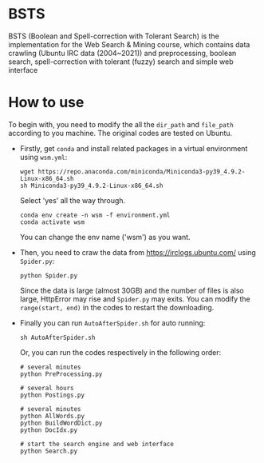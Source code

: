 # BSTS
BSTS (Boolean and Spell-correction with Tolerant Search) is the implementation for the Web Search &amp; Mining course, which contains data crawling (Ubuntu IRC  data (2004~2021)) and preprocessing, boolean search, spell-correction with tolerant (fuzzy) search and simple web interface

# How to use
To begin with, you need to modify the all the `dir_path` and `file_path` according to you machine. The original codes are tested on Ubuntu. 
- Firstly, get `conda` and install related packages in a virtual environment using `wsm.yml`:
  ```
  wget https://repo.anaconda.com/miniconda/Miniconda3-py39_4.9.2-Linux-x86_64.sh
  sh Miniconda3-py39_4.9.2-Linux-x86_64.sh
  ``` 
  Select 'yes' all the way through.
  
  ```
  conda env create -n wsm -f environment.yml
  conda activate wsm
  ```
  You can change the env name ('wsm') as you want. 
- Then, you need to craw the data from https://irclogs.ubuntu.com/ using `Spider.py`:
  ```
  python Spider.py
  ```
  Since the data is large (almost 30GB) and the number of files is also large, HttpError may rise and `Spider.py` may exits. You can modify the `range(start, end)` in the codes to restart the downloading. 
- Finally you can run `AutoAfterSpider.sh` for auto running:
  ```
  sh AutoAfterSpider.sh
  ```
  Or, you can run the codes respectively in the following order:
  ```
  # several minutes
  python PreProcessing.py

  # several hours
  python Postings.py

  # several minutes
  python AllWords.py
  python BuildWordDict.py
  python DocIdx.py

  # start the search engine and web interface
  python Search.py
  ```